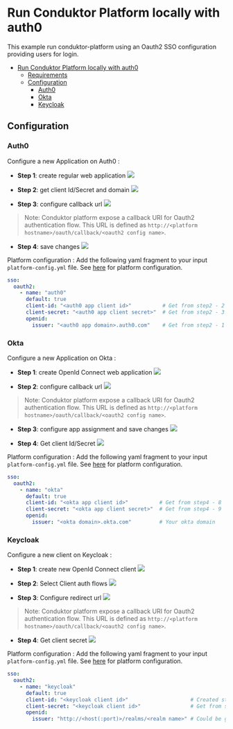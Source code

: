 # Run Conduktor Platform locally with auth0

This example run conduktor-platform using an Oauth2 SSO configuration providing users for login.

<!-- TOC -->
* [Run Conduktor Platform locally with auth0](#run-conduktor-platform-locally-with-auth0)
  * [Requirements](#requirements)
  * [Configuration](#configuration)
    * [Auth0](#auth0)
    * [Okta](#okta)
    * [Keycloak](#keycloak)
<!-- TOC -->


## Configuration

### Auth0
Configure a new Application on Auth0 :

- **Step 1**: create regular web application
![](assets/auth0-app-step1.png)

- **Step 2**: get client Id/Secret and domain
![](assets/auth0-app-step2.png)

- **Step 3**: configure callback url
![](assets/auth0-app-step3.png)

> Note: Conduktor platform expose a callback URI for Oauth2 authentication flow. 
>This URL is defined as `http://<platform hostname>/oauth/callback/<oauth2 config name>`.

- **Step 4**: save changes
![](assets/auth0-app-step4.png)

Platform configuration : 
Add the following yaml fragment to your input `platform-config.yml` file. See [here](../doc/Configuration.md) for platform configuration.
```yaml
sso:
  oauth2:
    - name: "auth0"
      default: true
      client-id: "<auth0 app client id>"          # Get from step2 - 2
      client-secret: "<auth0 app client secret>"  # Get from step2 - 3
      openid:
        issuer: "<auth0 app domain>.auth0.com"    # Get from step2 - 1 
```

### Okta
Configure a new Application on Okta :

- **Step 1**: create OpenId Connect web application
![](assets/okta-app-step1.png)

- **Step 2**: configure callback url
![](assets/okta-app-step2.png)

> Note: Conduktor platform expose a callback URI for Oauth2 authentication flow. 
>This URL is defined as `http://<platform hostname>/oauth/callback/<oauth2 config name>`.

- **Step 3**: configure app assignment and save changes
![](assets/okta-app-step3.png)

- **Step 4**: Get client Id/Secret
![](assets/okta-app-step4.png)

Platform configuration :
Add the following yaml fragment to your input `platform-config.yml` file. See [here](../doc/Configuration.md) for platform configuration.
```yaml
sso:
  oauth2:
    - name: "okta"
      default: true
      client-id: "<okta app client id>"          # Get from step4 - 8
      client-secret: "<okta app client secret>"  # Get from step4 - 9
      openid:
        issuer: "<okta domain>.okta.com"         # Your okta domain
```

### Keycloak
Configure a new client on Keycloak :

- **Step 1**: create new OpenId Connect client
![](assets/keycloak-app-step1.png)


- **Step 2**: Select Client auth flows 
![](assets/keycloak-app-step2.png)


- **Step 3**: Configure redirect url 
![](assets/keycloak-app-step3.png)

> Note: Conduktor platform expose a callback URI for Oauth2 authentication flow. 
>This URL is defined as `http://<platform hostname>/oauth/callback/<oauth2 config name>`.

- **Step 4**: Get client secret
![](assets/keycloak-app-step4.png)


Platform configuration : 
Add the following yaml fragment to your input `platform-config.yml` file. See [here](../doc/Configuration.md) for platform configuration.
```yaml
sso:
  oauth2:
    - name: "keycloak"
      default: true
      client-id: "<keycloak client id>"                    # Created step 1 - 2
      client-secret: "<keycloak client id>"                # Get from step 4 - 5
      openid:
        issuer: "http://<host(:port)>/realms/<realm name>" # Could be get from the OpenI Endpoint configuration (.well-known) output on Realm settings page.
```
